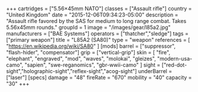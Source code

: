 +++
cartridges = ["5.56×45mm NATO"]
classes = ["Assault rifle"]
country = "United Kingdom"
date = "2015-12-06T09:34:23-05:00"
description = "Assault rifle favored by the SAS for medium to long range combat. Takes 5.56x45mm rounds."
groupId = 1
image = "/images/gear/l85a2.jpg"
manufacturers = ["BAE Systems"]
operators = ["thatcher","sledge"]
tags = ["primary weapon"]
title = "L85A2 (SA80)"
type = "weapon"
references = [
  "https://en.wikipedia.org/wiki/SA80"
]
[mods]
  barrel = ["suppressor", "flash-hider", "compensator"]
  grip = ["vertical-grip"]
  skin = [
    "fire",
    "elephant",
    "engraved",
    "mod",
    "waves",
    "molokai",
    "gleizes",
    "modern-usa-camo",
    "sapien",
    "swe-reganomics",
    "gbr-wwii-camo"
  ]
  sight = ["red-dot-sight","holographic-sight","reflex-sight","acog-sight"]
  underBarrel = ["laser"]
[specs]
  damage = "48"
  fireRate = "670"
  mobility = "40"
  capacity = "30"
+++
